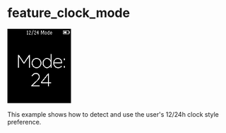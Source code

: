 # feature_clock_mode

![screenshot](feature_clock_mode_screenshot.png)

This example shows how to detect and use the user's 12/24h clock style preference.
